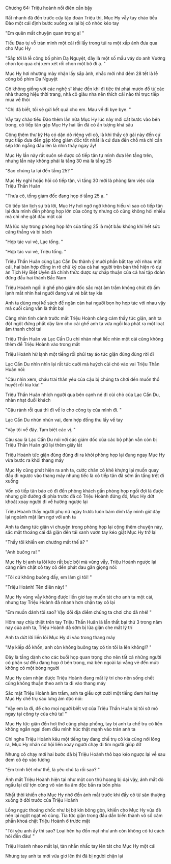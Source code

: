 




Chương 64: Triệu hoành nổi điên cắn bậy

Rất nhanh đã đến trước cửa tập đoàn Triệu thị, Mục Hy vẫy tay chào tiểu Đào một cái định bước xuống xe lại bị cô nhóc kéo tay

"Em quên mất chuyện quan trọng ạ! "

Tiểu Đào tự vỗ trán mình một cái rồi lấy trong túi ra một xấp ảnh đưa qua cho Mục Hy

"Sắp tới là lễ công bố phim Dạ Nguyệt, đây là một số mẫu váy do anh Vương chọn lọc qua chị xem xét rồi chọn một bộ đi ạ. "

Mục Hy hơi nhướng mày nhận lấy sắp ảnh, nhắc mới nhớ đêm 28 tết là lễ công bố phim Dạ Nguyệt

Cô không giống với các nghệ sĩ khác đến khi đi tiệc thì phải mượn đồ từ các nhà thương hiệu thời trang, nhà cô giàu nha nên thích cái nào thì trực tiếp mua về thôi

"Chị đã biết, tối sẽ gửi kết quả cho em. Mau về đi bye bye. "

Vẫy tay chào tiểu Đào thêm lần nữa Mục Hy lúc này mới cất bước vào bên trong, cô tiếp tân gặp Mục Hy hai lần đã có ấn tượng khá sâu

Cộng thêm thư ký Hạ có dặn dò riêng với cô, là khi thấy cô gái này đến cứ trực tiếp đưa đến gặp tổng giám đốc tốt nhất là cứ đưa đến chỗ mà chỉ cần sếp lớn ngẩng đầu lên là nhìn thấy ngay ấy!

Mục Hy lần này rất suôn sẻ được cô tiếp tân tự mình đưa lên tầng trên, nhưng lần này không phải là tầng 30 mà là tầng 25

"Sao chúng ta lại đến tầng 25? "

Mục Hy nghi hoặc hỏi cô tiếp tân, vì tầng 30 mới là phòng làm việc của Triệu Thần Huân

"Thưa cô, tổng giám đốc đang họp ở tầng 25 ạ. "

Cô tiếp tân lịch sự trả lời, Mục Hy hơi ngờ ngờ không hiểu vì sao cô tiếp tân lại đưa mình đến phòng họp lớn của công ty nhưng cô cũng không hỏi nhiều mà chỉ nhẹ gật đầu một cái

Mà lúc này trong phòng họp lớn của tầng 25 là một bầu không khí hết sức căng thẳng và bí bách

"Hợp tác vui vẻ, Lạc tổng. "

"Hợp tác vui vẻ, Triệu tổng. "

Triệu Thần Huân cùng Lạc Cẩn Du thành ý mười phần bắt tay với nhau một cái, hai bản hợp đồng in rõ chữ ký của cả hai người trên bàn thể hiện rõ dự án Tịch Hy Biệt Uyển đã chính thức được sự chấp thuận của cả hai tập đoàn đứng đầu hai thành Bắc Nam

Triệu Hoành ngồi ở ghế phó giám đốc sắc mặt âm trầm không chút độ ấm lạnh mắt nhìn hai người đang vui vẻ bắt tay kia

Anh ta dùng mọi kế sách để ngăn cản hai người bọn họ hợp tác với nhau vậy mà cuối cùng vẫn là thất bại

Càng nhìn tình cảnh trước mắt Triệu Hoành càng cảm thấy tức giận, anh ta đột ngột đứng phắt dậy làm cho cái ghế anh ta vừa ngồi kia phát ra một loạt âm thanh chói tai

Triệu Thần Huân và Lạc Cẩn Du chỉ nhàn nhạt liếc nhìn một cái cũng không thèm để Triệu Hoành vào trong mắt

Triệu Hoành hừ lạnh một tiếng rồi phủi tay áo tức giận đùng đùng rời đi

Lạc Cẩn Du nhìn nhìn lại rất tức cười mà huých cùi chỏ vào vai Triệu Thần Huân nói:

"Cậu nhìn xem, cháu trai thân yêu của cậu bị chúng ta chơi đến muốn thổ huyết rồi kia kìa! "

Triệu Thần Huân nhích người qua bên cạnh né đi cùi chỏ của Lạc Cẩn Du, nhàn nhạt đuổi khách

"Cậu rảnh rỗi quá thì đi về lo cho công ty của mình đi. "

Lạc Cẩn Du nhún nhún vai, đem hợp đồng thu lấy về tay

"Vậy tôi về đây. Tạm biệt các vị. "

Câu sau là Lạc Cẩn Du nói với các giám đốc của các bộ phận vẫn còn bị Triệu Thần Huân giữ lại thêm giây lát

Triệu Hoành tức giận đùng đùng đi ra khỏi phòng họp lại đụng ngay Mục Hy vừa bước ra khỏi thang máy

Mục Hy cũng phát hiện ra anh ta, cước chân cô khẽ khựng lại muốn quay đầu đi ngược vào thang máy nhưng tiếc là cô tiếp tân đã sớm ấn tầng trệt đi xuống

Vốn cô tiếp tân bảo cô đi đến phòng khách gần phòng họp ngồi đợi là được nhưng giờ đường đi phía trước đã có Triệu Hoành đứng đó, Mục Hy dứt khoát xoay người đi về hướng ngược lại

Triệu Hoành thấy người phụ nữ ngày trước luôn bám dính lấy mình giờ đây lại ngoảnh mặt làm ngơ với anh ta

Anh ta đang tức giận vì chuyện trong phòng họp lại cộng thêm chuyện này, sắc mặt thoáng cái đã giận đến tái xanh vươn tay kéo giật Mục Hy trở lại

"Thấy tôi khiến em chướng mắt thế à? "

"Anh buông ra! "

Mục Hy bị anh ta lôi kéo rất bực bội mà vùng vẫy, Triệu Hoành ngược lại càng nắm chặt cô tay cô đến phát đau gằn giọng nói:

"Tôi cứ không buông đấy, em làm gì tôi! "

"Triệu Hoành! Tên điên này! "

Mục Hy vùng vẫy không được liền giơ tay muốn tát cho anh ta một cái, nhưng tay Triệu Hoành đã nhanh hơn chặn tay cô lại

"Em muốn đánh tôi sao? Vậy đổi địa điểm chúng ta chơi cho đã nhé! "

Hôm nay chịu thiệt trên tay Triệu Thần Huân là lần thất bại thứ 3 trong năm nay của anh ta, Triệu Hoành đã sớm bị lửa giận che mất lý trí

Anh ta dứt lời liền lôi Mục Hy đi vào trong thang máy

"Mẹ kiếp đồ khốn, anh còn không buông tay có tin tôi la lên không!? "

Đây là tầng dành cho các buổi họp quan trọng cho nên tất cả những người có phận sự đều đang họp ở bên trong, mà bên ngoài lại vắng vẻ đến mức không có một bóng người

Mục Hy cảm nhận được Triệu Hoành đang mất lý trí cho nên sống chết cũng không thuận theo anh ta đi vào thang máy

Sắc mặt Triệu Hoành âm trầm, anh ta giễu cợt cười một tiếng đem hai tay Mục Hy chế trụ sau lưng âm độc nói:

"Vậy em la đi, để cho mọi người biết vợ của Triệu Thần Huân bị tôi sờ mó ngay tại công ty của chú ta! "

Mục Hy tức giận đến hơi thở cũng phập phồng, tay bị anh ta chế trụ cô liền không ngần ngại đem đầu mình húc thật mạnh vào trán anh ta

Chỉ nghe Triệu Hoành kêu một tiếng tay đang chế trụ cô kia cũng nới lỏng ra, Mục Hy nhân cơ hội liền xoay người chạy đi tìm người giúp đỡ

Nhưng cô chạy mới hai bước đã bị Triệu Hoành thô bạo kéo ngược lại về sau đem cô ép vào tường

"Em trinh liệt như thế, là yêu chú ta rồi sao? "

Ánh mắt Triệu Hoành hiện tại như một con thú hoang bị dại vậy, ánh mắt đỏ ngầu lại dữ tợn cùng vô vàn tia âm độc bắn ra bốn phía

Nhất thời khiến cho Mục Hy nhớ đến ánh mắt trước khi đẩy cô từ sân thượng xuống ở đời trước của Triệu Hoành

Lồng ngực thoáng chốc như bị bịt kín bông gòn, khiến cho Mục Hy vừa đè nén lại ngột ngạt vô cùng. Tia tức giận trong đầu dần biến thành vô số căm phẫn khoá chặt Triệu Hoành ở trước mặt

"Tôi yêu anh ấy thì sao? Loại hèn hạ đốn mạt như anh còn không có tư cách hỏi đến đâu! "

Triệu Hoành nheo mắt lại, tàn nhẫn nhấc tay lên tát cho Mục Hy một cái

Nhưng tay anh ta mới vừa giơ lên thì đã bị người chặn lại




